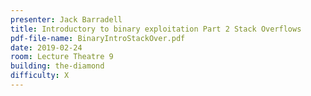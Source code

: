 ```yaml
---
presenter: Jack Barradell
title: Introductory to binary exploitation Part 2 Stack Overflows
pdf-file-name: BinaryIntroStackOver.pdf
date: 2019-02-24
room: Lecture Theatre 9
building: the-diamond
difficulty: X
---
```

